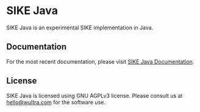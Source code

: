 # SIKE Java

SIKE Java is an experimental SIKE implementation in Java.

## Documentation

For the most recent documentation, please visit [SIKE Java Documentation](./docs/Readme.md).

## License

SIKE Java is licensed using GNU AGPLv3 license. Please consult us at hello@wultra.com for the software use.

